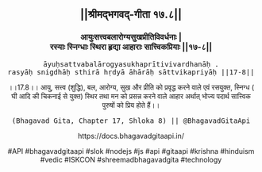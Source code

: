 <center><h2>||श्रीमद्‍भगवद्‍-गीता १७.८||</h2>
<h3>आयुःसत्त्वबलारोग्यसुखप्रीतिविवर्धनाः |<br/>रस्याः स्निग्धाः स्थिरा हृद्या आहाराः सात्त्विकप्रियाः ||१७-८||</h3>
<pre>āyuḥsattvabalārogyasukhaprītivivardhanāḥ .<br/>rasyāḥ snigdhāḥ sthirā hṛdyā āhārāḥ sāttvikapriyāḥ ||17-8||</pre>
<p>।।17.8।। आयु, सत्त्व (शुद्धि), बल, आरोग्य, सुख और प्रीति को प्रवृद्ध करने वाले एवं रसयुक्त, स्निग्ध ( घी आदि की चिकनाई से युक्त) स्थिर तथा मन को प्रसन्न करने वाले आहार अर्थात् भोज्य पदार्थ सात्त्विक पुरुषों को प्रिय होते हैं।।</p>
<pre>(Bhagavad Gita, Chapter 17, Shloka 8) || @BhagavadGitaApi</pre><p>https://docs.bhagavadgitaapi.in/</p><p>#API #bhagavadgitaapi #slok #nodejs #js #api #gitaapi #krishna #hinduism #vedic #ISKCON #shreemadbhagavadgita #technology</p></center>
